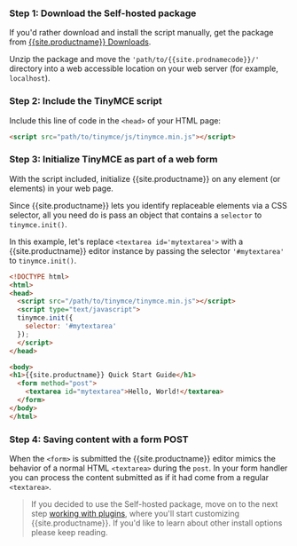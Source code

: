 ### Step 1: Download the Self-hosted package

If you'd rather download and install the script manually, get the package from [{{site.productname}} Downloads]({{site.gettiny}}).

Unzip the package and move the `'path/to/{{site.prodnamecode}}/'` directory into a web accessible location on your web server (for example, `localhost`).

### Step 2: Include the TinyMCE script

Include this line of code in the `<head>` of your HTML page:

```html
<script src="path/to/tinymce/js/tinymce.min.js"></script>
```

### Step 3: Initialize TinyMCE as part of a web form

With the script included, initialize {{site.productname}} on any element (or elements) in your web page.

Since {{site.productname}} lets you identify replaceable elements via a CSS selector, all you need do is pass an object that contains a `selector` to `tinymce.init()`.

In this example, let's replace `<textarea id='mytextarea'>` with a {{site.productname}} editor instance by passing the selector `'#mytextarea'` to `tinymce.init()`.

```html
<!DOCTYPE html>
<html>
<head>
  <script src="/path/to/tinymce/tinymce.min.js"></script>
  <script type="text/javascript">
  tinymce.init({
    selector: '#mytextarea'
  });
  </script>
</head>

<body>
<h1>{{site.productname}} Quick Start Guide</h1>
  <form method="post">
    <textarea id="mytextarea">Hello, World!</textarea>
  </form>
</body>
</html>
```

### Step 4: Saving content with a form POST

When the `<form>` is submitted the {{site.productname}} editor mimics the behavior of a normal HTML `<textarea>` during the `post`. In your form handler you can process the content submitted as if it had come from a regular `<textarea>`.

> If you decided to use the Self-hosted package, move on to the next step [working with plugins](../work-with-plugins/), where you'll start customizing {{site.productname}}. If you'd like to learn about other install options please keep reading.
